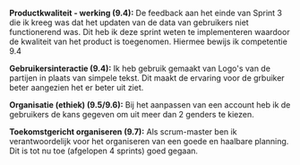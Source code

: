 **Productkwaliteit - werking (9.4):** De feedback aan het einde van Sprint 3 die ik kreeg was dat het updaten van de data van gebruikers niet functionerend was. Dit heb ik deze sprint weten te implementeren waardoor de kwaliteit van het product is toegenomen. Hiermee bewijs ik competentie 9.4

**Gebruikersinteractie (9.4):** Ik heb gebruik gemaakt van Logo's van de partijen in plaats van simpele tekst. Dit maakt de ervaring voor de grbuiker beter aangezien het er beter uit ziet.

**Organisatie (ethiek) (9.5/9.6):** Bij het aanpassen van een account heb ik de gebruikers de kans gegeven om uit meer dan 2 genders te kiezen.

**Toekomstgericht organiseren (9.7):** Als scrum-master ben ik verantwoordelijk voor het organiseren van een goede en haalbare planning. Dit is tot nu toe (afgelopen 4 sprints) goed gegaan.
